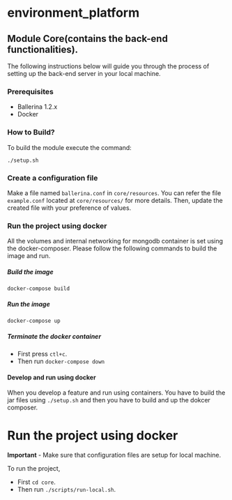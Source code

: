 # environment_platform

## Module Core(contains the back-end functionalities).

The following instructions below will guide you through the process of setting up the back-end server in your local machine.

### Prerequisites

- Ballerina 1.2.x
- Docker

### How to Build?

To build the module execute the command:

```
./setup.sh
```

### Create a configuration file

Make a file named `ballerina.conf` in `core/resources`. You can refer the file `example.conf` located at `core/resources/` for more details. Then, update the created file with your preference of values.

### Run the project using docker

All the volumes and internal networking for mongodb container is set using the docker-composer. Please follow the following commands to build the image and run.

##### Build the image

```
docker-compose build
```

##### Run the image

```
docker-compose up
```

##### Terminate the docker container

- First press `ctl+c`.
- Then run `docker-compose down`

#### Develop and run using docker

When you develop a feature and run using containers. You have to build the jar files using `./setup.sh` and then you have to build and up the dokcer composer.

# Run the project using docker

**Important** - Make sure that configuration files are setup for local machine.

To run the project,

- First `cd core`.
- Then run `./scripts/run-local.sh`.
